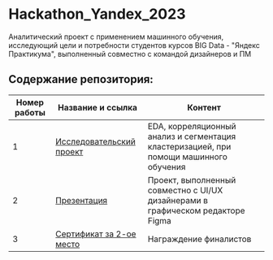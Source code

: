 # Hackathon_Yandex_2023

Аналитический проект с применением машинного обучения, исследующий цели и потребности студентов курсов BIG Data - "Яндекс Практикума", выполненный совместно с командой дизайнеров и ПМ

## Содержание репозитория:
| Номер работы | Название и ссылка | Контент                                                     |
|---------------|-------------------|------------------------------------------------------------------|
|1              |[Исследовательский проект](https://github.com/AlexeyK12/Hackathon_Yandex_2023/blob/main/Хакатон_финальный_2_0.ipynb)|EDA, корреляционный анализ и сегментация кластеризацией, при помощи машинного обучения|
|2              |[Презентация](https://github.com/AlexeyK12/Hackathon_Yandex_2023/blob/main/Презентация_дизайнверсия_2.0.pdf)|Проект, выполненный совместно с UI/UX дизайнерами в графическом редакторе Figma|
|3              |[Сертификат за 2-ое место](https://github.com/AlexeyK12/Hackathon_Yandex_2023/blob/main/Сертификат%202-ое%20место%20Хакатон%20ЯндексПрактикум.pdf)|Награждение финалистов| 
